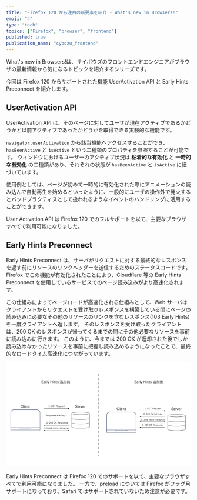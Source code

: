 ```yaml
---
title: "Firefox 120 から注目の新要素を紹介 - What's new in Browsers!"
emoji: "☃️"
type: "tech"
topics: ["Firefox", "browser", "frontend"]
published: true
publication_name: "cybozu_frontend"
---
```


What's new in Browsers!は、サイボウズのフロントエンドエンジニアがブラウザの最新情報から気になるトピックを紹介するシリーズです。

今回は Firefox 120 からサポートされた機能 UserActivation API と Early Hints Preconnect を紹介します。

## UserActivation API

UserActivation API は、そのページに対してユーザが現在アクティブであるかどうかと以前アクティブであったかどうかを取得できる実験的な機能です。

`navigator.userActivation` から該当機能へアクセスすることができ、`hasBeenActive` と `isActive` という二種類のプロパティを参照することが可能です。
ウィンドウにおけるユーザーのアクティブ状況は **粘着的な有効化** と **一時的な有効化** の二種類があり、それぞれの状態が `hasBeenActive` と `isActive` に紐づいています。

使用例としては、ページが初めて一時的に有効化された際にアニメーションの読み込んで自動再生を始めるといったように、一般的にユーザの操作外で発火するとバッドプラクティスとして扱われるようなイベントのハンドリングに活用することができます。

User Activation API は Firefox 120 でのフルサポートを以て、主要なブラウザすべてで利用可能になりました。

## Early Hints Preconnect

Early Hints Preconnect は、サーバがリクエストに対する最終的なレスポンスを返す前にリソースのリンクヘッダーを送信するためのステータスコードです。
Firefox でこの機能が有効化されたことにより、Cloudflare 等の Early Hints Preconnect を使用しているサービスでのページ読み込みがより高速化されます。

この仕組みによってページロードが高速化される仕組みとして、Web サーバはクライアントからリクエストを受け取りレスポンスを構築している間にページの読み込みに必要なその他のリソースのリンクを含むレスポンス(103 Early Hints)を一度クライアントへ返します。
そのレスポンスを受け取ったクライアントは、200 OK のレスポンスが帰ってくるまでの間にその他必要なリソースを事前に読み込みに行きます。
このように、今までは 200 OK が返却された後でしか読み込めなかったリソースを事前に把握し読み込めるようになったことで、最終的なロードタイム高速化につながっています。

![](/images/20231130_whats-new-in-browser-firefox-120/EarlyHints.png)

Early Hints Preconnect は Firefox 120 でのサポートを以て、主要なブラウザすべてで利用可能になりました。
一方で、preload については Firefox がフラグ月サポートになっており、Safari ではサポートされていないため注意が必要です。
